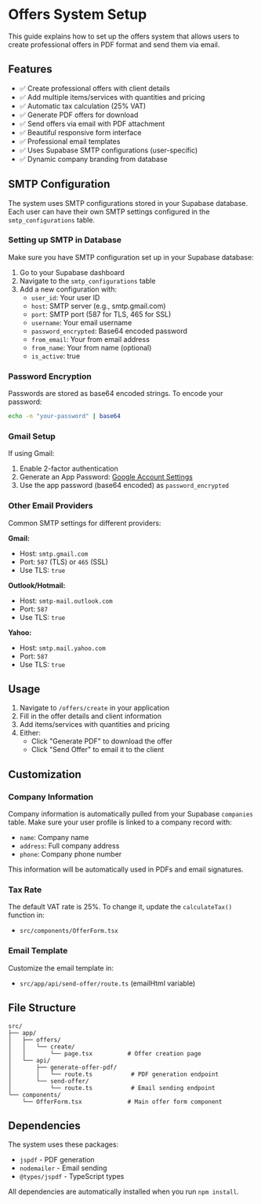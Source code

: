 # Offers System Setup

This guide explains how to set up the offers system that allows users to create professional offers in PDF format and send them via email.

## Features

- ✅ Create professional offers with client details
- ✅ Add multiple items/services with quantities and pricing
- ✅ Automatic tax calculation (25% VAT)
- ✅ Generate PDF offers for download
- ✅ Send offers via email with PDF attachment
- ✅ Beautiful responsive form interface
- ✅ Professional email templates
- ✅ Uses Supabase SMTP configurations (user-specific)
- ✅ Dynamic company branding from database

## SMTP Configuration

The system uses SMTP configurations stored in your Supabase database. Each user can have their own SMTP settings configured in the `smtp_configurations` table.

### Setting up SMTP in Database

Make sure you have SMTP configuration set up in your Supabase database:

1. Go to your Supabase dashboard
2. Navigate to the `smtp_configurations` table
3. Add a new configuration with:
   - `user_id`: Your user ID
   - `host`: SMTP server (e.g., smtp.gmail.com)
   - `port`: SMTP port (587 for TLS, 465 for SSL)
   - `username`: Your email username
   - `password_encrypted`: Base64 encoded password
   - `from_email`: Your from email address
   - `from_name`: Your from name (optional)
   - `is_active`: true

### Password Encryption

Passwords are stored as base64 encoded strings. To encode your password:
```bash
echo -n "your-password" | base64
```

### Gmail Setup

If using Gmail:
1. Enable 2-factor authentication
2. Generate an App Password: [Google Account Settings](https://myaccount.google.com/apppasswords)
3. Use the app password (base64 encoded) as `password_encrypted`

### Other Email Providers

Common SMTP settings for different providers:

**Gmail:**
- Host: `smtp.gmail.com`
- Port: `587` (TLS) or `465` (SSL)
- Use TLS: `true`

**Outlook/Hotmail:**
- Host: `smtp-mail.outlook.com`
- Port: `587`
- Use TLS: `true`

**Yahoo:**
- Host: `smtp.mail.yahoo.com`
- Port: `587`
- Use TLS: `true`

## Usage

1. Navigate to `/offers/create` in your application
2. Fill in the offer details and client information
3. Add items/services with quantities and pricing
4. Either:
   - Click "Generate PDF" to download the offer
   - Click "Send Offer" to email it to the client

## Customization

### Company Information

Company information is automatically pulled from your Supabase `companies` table. Make sure your user profile is linked to a company record with:
- `name`: Company name
- `address`: Full company address
- `phone`: Company phone number

This information will be automatically used in PDFs and email signatures.

### Tax Rate

The default VAT rate is 25%. To change it, update the `calculateTax()` function in:
- `src/components/OfferForm.tsx`

### Email Template

Customize the email template in:
- `src/app/api/send-offer/route.ts` (emailHtml variable)

## File Structure

```
src/
├── app/
│   ├── offers/
│   │   └── create/
│   │       └── page.tsx          # Offer creation page
│   └── api/
│       ├── generate-offer-pdf/
│       │   └── route.ts           # PDF generation endpoint
│       └── send-offer/
│           └── route.ts           # Email sending endpoint
└── components/
    └── OfferForm.tsx             # Main offer form component
```

## Dependencies

The system uses these packages:
- `jspdf` - PDF generation
- `nodemailer` - Email sending
- `@types/jspdf` - TypeScript types

All dependencies are automatically installed when you run `npm install`. 